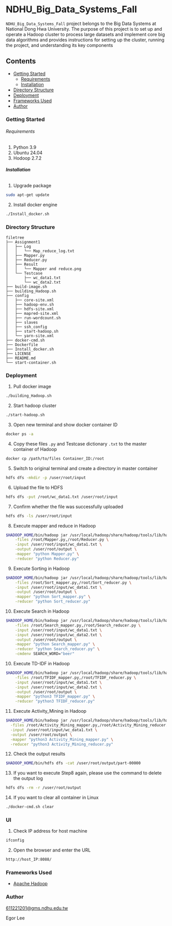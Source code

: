 # NDHU_Big_Data_Systems_Fall

`NDHU_Big_Data_Systems_Fall` project belongs to the Big Data Systems at National Dong Hwa University. The purpose of this project is to set up and operate a Hadoop cluster to process large datasets and implement core big data algorithms and provides instructions for setting up the cluster, running the project, and understanding its key components


## Contents

- [Getting Started](#Getting-Started)
  - [Requirements](#Requirements)
  - [Installation](#Installation)
- [Directory Structure](#Directory-Structure)
- [Deployment](#Deployment)
- [Frameworks Used](#Frameworks-Used)
- [Author](#Author)

### Getting Started

###### Requirements

1. Python 3.9
2. Ubuntu 24.04
3. Hodoop 2.7.2

###### **Installation**

1. Upgrade package

```sh
sudo apt-get update
```

2. Install docker engine

```sh
./Install_docker.sh
```

### Directory Structure

```
filetree 
├── Assignment1
│   ├── Log
│   │   └── Map_reduce_log.txt
│   ├── Mapper.py
│   ├── Reducer.py
│   ├── Result
│   │   └── Mapper and reduce.png
│   └── Testcase
│       ├── wc_data1.txt
│       └── wc_data2.txt
├── build-image.sh
├── building_Hadoop.sh
├── config
│   ├── core-site.xml
│   ├── hadoop-env.sh
│   ├── hdfs-site.xml
│   ├── mapred-site.xml
│   ├── run-wordcount.sh
│   ├── slaves
│   ├── ssh_config
│   ├── start-hadoop.sh
│   └── yarn-site.xml
├── docker-cmd.sh
├── Dockerfile
├── Install_docker.sh
├── LICENSE
├── README.md
└── start-container.sh
```

### Deployment

1. Pull docker image

```sh
./building_Hadoop.sh
```

2. Start hadoop cluster

```sh
./start-hadoop.sh
```

3. Open new terminal and show docker container ID

```sh
docker ps -a
```

4. Copy these files `.py` and Testcase dictionary `.txt` to the master container of Hadoop

```sh
docker cp /path/to/files Container_ID:/root
```

5. Switch to original terminal and create a directory in master container

```sh
hdfs dfs -mkdir -p /user/root/input 
```

6. Upload the file to HDFS 

```sh
hdfs dfs -put /root/wc_data1.txt /user/root/input
```

7. Confirm whether the file was successfully uploaded

```sh
hdfs dfs -ls /user/root/input
```

8. Execute mapper and reduce in Hadoop

```sh
$HADOOP_HOME/bin/hadoop jar /usr/local/hadoop/share/hadoop/tools/lib/hadoop-streaming-2.7.2.jar \
    -files /root/Mapper.py,/root/Reducer.py \
    -input /user/root/input/wc_data1.txt \
    -output /user/root/output \
    -mapper "python Mapper.py" \
    -reducer "python Reducer.py"
```

9. Execute Sorting in Hadoop

```sh
$HADOOP_HOME/bin/hadoop jar /usr/local/hadoop/share/hadoop/tools/lib/hadoop-streaming-2.7.2.jar \
    -files /root/Sort_mapper.py,/root/Sort_reducer.py \
    -input /user/root/input/wc_data1.txt \
    -output /user/root/output \
    -mapper "python Sort_mapper.py" \
    -reducer "python Sort_reducer.py"
```

10. Execute Search in Hadoop

```sh
$HADOOP_HOME/bin/hadoop jar /usr/local/hadoop/share/hadoop/tools/lib/hadoop-streaming-2.7.2.jar \
    -files /root/Search_mapper.py,/root/Search_reducer.py \
    -input /user/root/input/wc_data1.txt \
    -input /user/root/input/wc_data2.txt \
    -output /user/root/output \
    -mapper "python Search_mapper.py" \
    -reducer "python Search_reducer.py" \
    -cmdenv SEARCH_WORD="beer"
```

10. Execute TD-IDF in Hadoop

```sh
$HADOOP_HOME/bin/hadoop jar /usr/local/hadoop/share/hadoop/tools/lib/hadoop-streaming-2.7.2.jar \
    -files /root/TFIDF_mapper.py,/root/TFIDF_reducer.py \
    -input /user/root/input/wc_data1.txt \
    -input /user/root/input/wc_data2.txt \
    -output /user/root/output \
    -mapper "python3 TFIDF_mapper.py" \
    -reducer "python3 TFIDF_reducer.py"
```

11. Execute Activity_Mining in Hadoop

```sh
$HADOOP_HOME/bin/hadoop jar /usr/local/hadoop/share/hadoop/tools/lib/hadoop-streaming-2.7.2.jar \
  -files /root/Activity_Mining_mapper.py,/root/Activity_Mining_reducer.py \
  -input /user/root/input/wc_data1.txt \
  -output /user/root/output \
  -mapper "python3 Activity_Mining_mapper.py" \
  -reducer "python3 Activity_Mining_reducer.py"
```

12. Check the output results

```sh
$HADOOP_HOME/bin/hdfs dfs -cat /user/root/output/part-00000
```

13. If you want to execute Step8 again, please use the command to delete the output log

```sh
hdfs dfs -rm -r /user/root/output
```

14. If you want to clear all container in Linux

```sh
./docker-cmd.sh clear
```

### UI

1. Check IP address for host machine

```sh
ifconfig
```

2. Open the browser and enter the URL

```sh
http://host_IP:8088/
```

### Frameworks Used

- [Apache Hadoop](https://hadoop.apache.org/)

### Author

611221201@gms.ndhu.edu.tw

Egor Lee